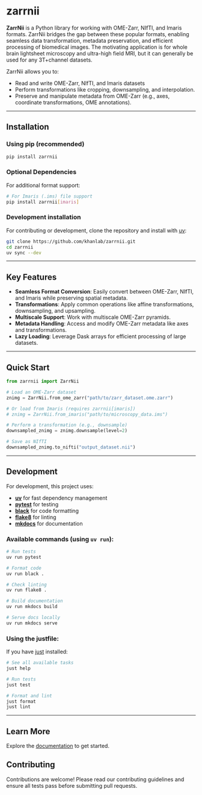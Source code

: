 # zarrnii

 **ZarrNii** is a Python library for working with OME-Zarr, NIfTI, and Imaris formats. ZarrNii bridges the gap between these popular formats, enabling seamless data transformation, metadata preservation, and efficient processing of biomedical images. The motivating application is for whole brain lightsheet microscopy and ultra-high field MRI, but it can generally be used for any 3T+channel datasets.

ZarrNii allows you to:

 - Read and write OME-Zarr, NIfTI, and Imaris datasets
 - Perform transformations like cropping, downsampling, and interpolation.
 - Preserve and manipulate metadata from OME-Zarr (e.g., axes, coordinate transformations, OME annotations).

---

## Installation

### Using pip (recommended)
```bash
pip install zarrnii
```

### Optional Dependencies
For additional format support:
```bash
# For Imaris (.ims) file support
pip install zarrnii[imaris]
```

### Development installation  
For contributing or development, clone the repository and install with [uv](https://docs.astral.sh/uv/):

```bash
git clone https://github.com/khanlab/zarrnii.git
cd zarrnii
uv sync --dev
```

---

## Key Features

 - **Seamless Format Conversion**: Easily convert between OME-Zarr, NIfTI, and Imaris while preserving spatial metadata.
 - **Transformations**: Apply common operations like affine transformations, downsampling, and upsampling.
 - **Multiscale Support**: Work with multiscale OME-Zarr pyramids.
 - **Metadata Handling**: Access and modify OME-Zarr metadata like axes and transformations.
 - **Lazy Loading**: Leverage Dask arrays for efficient processing of large datasets.

---

## Quick Start

```python
from zarrnii import ZarrNii

# Load an OME-Zarr dataset
znimg = ZarrNii.from_ome_zarr("path/to/zarr_dataset.ome.zarr")

# Or load from Imaris (requires zarrnii[imaris])
# znimg = ZarrNii.from_imaris("path/to/microscopy_data.ims")

# Perform a transformation (e.g., downsample)
downsampled_znimg = znimg.downsample(level=2)

# Save as NIfTI
downsampled_znimg.to_nifti("output_dataset.nii")
```

---

## Development

For development, this project uses:

- **[uv](https://docs.astral.sh/uv/)** for fast dependency management
- **[pytest](https://pytest.org/)** for testing
- **[black](https://black.readthedocs.io/)** for code formatting  
- **[flake8](https://flake8.pycqa.org/)** for linting
- **[mkdocs](https://www.mkdocs.org/)** for documentation

### Available commands (using `uv run`):
```bash
# Run tests
uv run pytest

# Format code
uv run black .

# Check linting  
uv run flake8 .

# Build documentation
uv run mkdocs build

# Serve docs locally
uv run mkdocs serve
```

### Using the justfile:
If you have [just](https://just.systems/) installed:
```bash
# See all available tasks
just help

# Run tests
just test

# Format and lint
just format
just lint
```

---

## Learn More

Explore the [documentation](https://www.khanlab.ca/zarrnii) to get started.

## Contributing

Contributions are welcome! Please read our contributing guidelines and ensure all tests pass before submitting pull requests.
